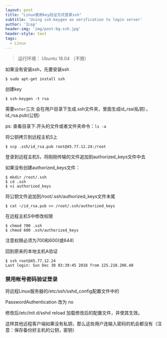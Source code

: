 ```yaml
---
layout: post
title: "Linux使用key验证方式登录ssh"
subtitle: 'Using ssh-keygen as verification to login server'
author: 'Icep'
header-img: 'img/post-bg-ssh.jpg'
header-style: text
tags:
  - Linux
---
```


> 运行环境： Ubuntu 18.04 （不限）

如果没有安装ssh，先要安装ssh
```shell
$ sudo apt-get install ssh
```

创建key
```shell
$ ssh-keygen -t rsa
```
需要`enter`三次
会在用户目录下生成.ssh文件夹，里面生成id_rsa(私钥），id_rsa.pub(公钥）

ps: 查看目录下.开头的文件或者文件夹命令：`ls -a`

将公钥拷贝到远程主机S上
```shell
$ scp .ssh/id_rsa.pub root@45.77.12.24:/root
```

登录到远程主机S，将刚刚传输的文件追加到authorized_keys文件中去

如果没有创建authorized_keys文件：

```shell
$ mkdir /root/.ssh
$ cd .ssh
$ vi authorized_keys
```

将公钥文件追加到/root/.ssh/authorized_keys文件末尾
```shell
$ cat ~/id_rsa.pub >> /root/.ssh/authorized_keys
```

在远程主机S中修改权限
```shell
$ chmod 700 .ssh
$ chmod 600 .ssh/authorized_keys
```
注意权限必须为700和600(或644)

回到原来的本地主机A验证
```shell
$ ssh root@45.77.12.24
Last login: Sun Dec 30 03:39:45 2018 from 125.210.206.40
```
### 禁用帐号密码验证登录
将远程Linux服务器的/etc/ssh/sshd_config配置文件中的

PasswordAuthentication 改为 no

修改后/etc/init.d/sshd reload 加载修改后的配置文件，并使其生效。

这样其他远程客户端如果没有私钥，那么这些用户连输入密码的机会都没有（注意：保存备份好主机的公钥，密钥）
